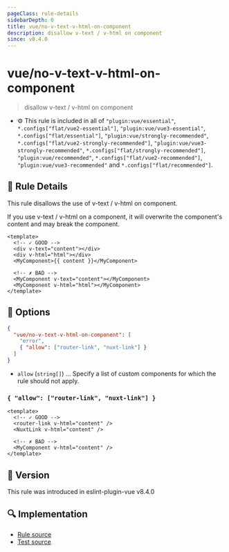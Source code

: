 ```yaml
---
pageClass: rule-details
sidebarDepth: 0
title: vue/no-v-text-v-html-on-component
description: disallow v-text / v-html on component
since: v8.4.0
---
```


# vue/no-v-text-v-html-on-component

> disallow v-text / v-html on component

- :gear: This rule is included in all of `"plugin:vue/essential"`, `*.configs["flat/vue2-essential"]`, `"plugin:vue/vue3-essential"`, `*.configs["flat/essential"]`, `"plugin:vue/strongly-recommended"`, `*.configs["flat/vue2-strongly-recommended"]`, `"plugin:vue/vue3-strongly-recommended"`, `*.configs["flat/strongly-recommended"]`, `"plugin:vue/recommended"`, `*.configs["flat/vue2-recommended"]`, `"plugin:vue/vue3-recommended"` and `*.configs["flat/recommended"]`.

## :book: Rule Details

This rule disallows the use of v-text / v-html on component.

If you use v-text / v-html on a component, it will overwrite the component's content and may break the component.

<eslint-code-block :rules="{'vue/no-v-text-v-html-on-component': ['error']}">

```vue
<template>
  <!-- ✓ GOOD -->
  <div v-text="content"></div>
  <div v-html="html"></div>
  <MyComponent>{{ content }}</MyComponent>

  <!-- ✗ BAD -->
  <MyComponent v-text="content"></MyComponent>
  <MyComponent v-html="html"></MyComponent>
</template>
```

</eslint-code-block>

## :wrench: Options

```json
{
  "vue/no-v-text-v-html-on-component": [
    "error",
    { "allow": ["router-link", "nuxt-link"] }
  ]
}
```

- `allow` (`string[]`) ... Specify a list of custom components for which the rule should not apply.

### `{ "allow": ["router-link", "nuxt-link"] }`

<eslint-code-block :rules="{'vue/no-v-text-v-html-on-component': ['error', { allow: ['router-link', 'nuxt-link'] }]}">

```vue
<template>
  <!-- ✓ GOOD -->
  <router-link v-html="content" />
  <NuxtLink v-html="content" />

  <!-- ✗ BAD -->
  <MyComponent v-html="content" />
</template>
```

</eslint-code-block>

## :rocket: Version

This rule was introduced in eslint-plugin-vue v8.4.0

## :mag: Implementation

- [Rule source](https://github.com/vuejs/eslint-plugin-vue/blob/master/lib/rules/no-v-text-v-html-on-component.js)
- [Test source](https://github.com/vuejs/eslint-plugin-vue/blob/master/tests/lib/rules/no-v-text-v-html-on-component.js)
